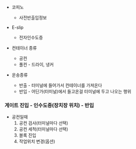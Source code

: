 
- 코피노
	- 사전반출입정보
- E-slip
	- 전자인수도증

- 컨테이너 종류
	- 공컨
	- 풀컨 - 드라이, 냉커

- 운송종류
	- 반출 - 터미널에 들어가서 컨테이너를 가져온다
	- 반입 - 어딘가(터미널)에서 들고온걸 터미널에 두고 나오는 행위

### 게이트 진입 - 인수도증(장치장 위치) - 반입
- 공컨일때
	1. 공컨 검사(터미널마다 선택)
	2. 공컨 세척(터미널마다 선택)
	3. 블록 진입
	4. 작업위치 변경(옵션)